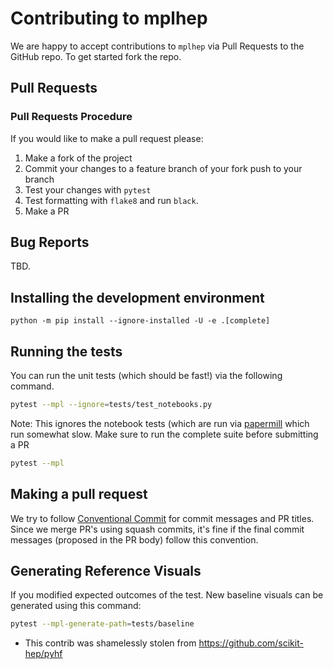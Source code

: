 # Contributing to mplhep

We are happy to accept contributions to `mplhep` via Pull Requests to the GitHub repo. To get started fork the repo.

## Pull Requests

### Pull Requests Procedure

If you would like to make a pull request please:

1. Make a fork of the project
2. Commit your changes to a feature branch of your fork push to your branch
3. Test your changes with `pytest`
3. Test formatting with `flake8` and run `black`.
4. Make a PR

## Bug Reports

TBD.

## Installing the development environment

```
python -m pip install --ignore-installed -U -e .[complete]
```

<!-- To make the PR process much smoother we also strongly recommend that you setup the Git pre-commit hook for [Black](https://github.com/psf/black) by running

```
pre-commit install
```

This will run `black` over your code each time you attempt to make a commit and warn you if there is an error, canceling the commit. -->

## Running the tests

You can run the unit tests (which should be fast!) via the following command.

```bash
pytest --mpl --ignore=tests/test_notebooks.py
```

Note: This ignores the notebook tests (which are run via [papermill](https://github.com/nteract/papermill) which run somewhat slow.
Make sure to run the complete suite before submitting a PR

```bash
pytest --mpl
```

## Making a pull request

We try to follow [Conventional Commit](https://www.conventionalcommits.org/) for commit messages and PR titles. Since we merge PR's using squash commits, it's fine if the final commit messages (proposed in the PR body) follow this convention.

## Generating Reference Visuals

If you modified expected outcomes of the test. New baseline visuals can be generated using this command:

```bash
pytest --mpl-generate-path=tests/baseline
```

* This contrib was shamelessly stolen from https://github.com/scikit-hep/pyhf
